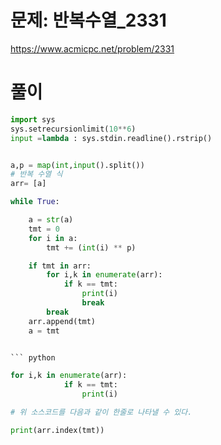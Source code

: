 # 문제: 반복수열_2331
https://www.acmicpc.net/problem/2331


# 풀이

``` python
import sys
sys.setrecursionlimit(10**6)
input =lambda : sys.stdin.readline().rstrip()


a,p = map(int,input().split())
# 반복 수열 식
arr= [a]

while True:

    a = str(a)
    tmt = 0
    for i in a:
        tmt += (int(i) ** p)

    if tmt in arr:
        for i,k in enumerate(arr):
            if k == tmt:
                print(i)
                break
        break
    arr.append(tmt)
    a = tmt


``` python

for i,k in enumerate(arr):
            if k == tmt:
                print(i)

# 위 소스코드를 다음과 같이 한줄로 나타낼 수 있다.

print(arr.index(tmt))         
``` 

